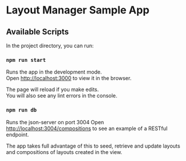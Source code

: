 # Layout Manager Sample App

## Available Scripts

In the project directory, you can run:

### `npm run start`

Runs the app in the development mode.\
Open [http://localhost:3000](http://localhost:3000) to view it in the browser.

The page will reload if you make edits.\
You will also see any lint errors in the console.

### `npm run db`

Runs the json-server on port 3004
Open [http://localhost:3004/compositions](http://localhost:3004/compositions) to see an example of a RESTful endpoint.

The app takes full advantage of this to seed, retrieve and update layouts and compositions of layouts created in the view.
